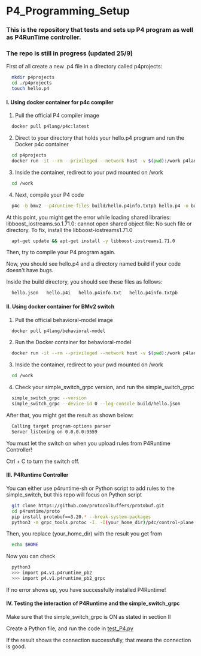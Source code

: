 # P4_Programming_Setup
### This is the repository that tests and sets up P4 program as well as P4RunTime controller.
### The repo is still in progress (updated 25/9)
First of all create a new .p4 file in a directory called p4projects:

```bash
  mkdir p4projects
  cd ./p4projects
  touch hello.p4
```
#### I. Using docker container for p4c compiler
1. Pull the official P4 compiler image
```bash
  docker pull p4lang/p4c:latest
```
2. Direct to your directory that holds your hello.p4 program and run the Docker p4c container
```bash
  cd p4projects
  docker run -it --rm --privileged --network host -v $(pwd):/work p4lang/p4c:latest bash
```
3. Inside the container, redirect to your pwd mounted on /work
```bash
  cd /work
```
4. Next, compile your P4 code
```bash
  p4c -b bmv2 --p4runtime-files build/hello.p4info.txtpb hello.p4 -o build
```
At this point, you might get the error while loading shared libraries: libboost_iostreams.so.1.71.0: cannot open shared object file: No such file or directory. To fix, install the libboost-iostreams1.71.0
```bash
  apt-get update && apt-get install -y libboost-iostreams1.71.0
```
Then, try to compile your P4 program again.

Now, you should see hello.p4 and a directory named build if your code doesn't have bugs.

Inside the build directory, you should see these files as follows:

```bash 
  hello.json   hello.p4i   hello.p4info.txt   hello.p4info.txtpb
```
#### II. Using docker container for BMv2 switch
1. Pull the official behavioral-model image
```bash
  docker pull p4lang/behavioral-model
```
2. Run the Docker container for behavioral-model
```bash
  docker run -it --rm --privileged --network host -v $(pwd):/work p4lang/behavioral-model:latest bash
```
3. Inside the container, redirect to your pwd mounted on /work
```bash
  cd /work
```
4. Check your simple_switch_grpc version, and run the simple_switch_grpc
```bash
  simple_switch_grpc --version
  simple_switch_grpc --device-id 0 --log-console build/hello.json
```
After that, you might get the result as shown below:
```bash
  Calling target program-options parser
  Server listening on 0.0.0.0:9559
```
You must let the switch on when you upload rules from P4Runtime Controller! 

Ctrl + C to turn the switch off.

#### III. P4Runtime Controller
You can either use p4runtime-sh or Python script to add rules to the simple_switch, but this repo will focus on Python script
```bash
  git clone https://github.com/protocolbuffers/protobuf.git
  cd p4runtime/proto
  pip install protobuf==3.20.* --break-system-packages
  python3 -m grpc_tools.protoc -I. -I(your_home_dir)/p4c/control-plane --python_out=. --grpc_python_out=. p4/v1/p4runtime.proto
```
Then, you replace (your_home_dir) with the result you get from 
```bash
  echo $HOME
```
Now you can check
```bash
  python3
  >>> import p4.v1.p4runtime_pb2
  >>> import p4.v1.p4runtime_pb2_grpc
```
If no error shows up, you have successfully installed P4Runtime!
#### IV. Testing the interaction of P4Runtime and the simple_switch_grpc
Make sure that the simple_switch_grpc is ON as stated in section II

Create a Python file, and run the code in [test_P4.py](https://github.com/ColonelBee/P4_Programming_Setup/blob/main/test_P4.py)

If the result shows the connection successfully, that means the connection is good.
